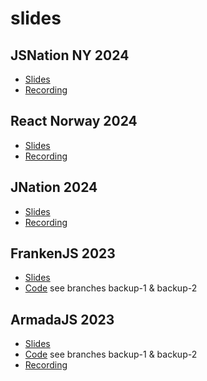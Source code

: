 # slides

## JSNation NY 2024

- [Slides](./12-11-jsnation-ny.pdf)
- [Recording](https://gitnation.com/contents/monorepos-and-spaceships-navigating-successfully-through-code-and-cosmos)

## React Norway 2024

- [Slides](./06-24-jnation.pdf)
- [Recording](https://www.youtube.com/live/w5WhcX0Q5NU?si=TaMDJZrO2E_NzC1Z&t=4447)

## JNation 2024

- [Slides](./06-24-jnation.pdf)
- [Recording](https://www.youtube.com/live/kQqg2Z7AJCI?t=22001)

## FrankenJS 2023

- [Slides](./11-23-frankenjs.pdf)
- [Code](https://github.com/MaxKless/dans-extension) see branches backup-1 & backup-2

## ArmadaJS 2023

- [Slides](./10-23-armadajs.pdf)
- [Code](https://github.com/MaxKless/dans-extension) see branches backup-1 & backup-2
- [Recording](https://www.youtube.com/watch?v=bKqSwbOjhpE)
